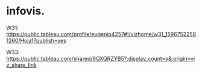 # infovis.
W31:
https://public.tableau.com/profile/eugenio4257#!/vizhome/w31_15967522581260/Hoja1?publish=yes

W33:
https://public.tableau.com/shared/9QXQRZYB5?:display_count=y&:origin=viz_share_link
